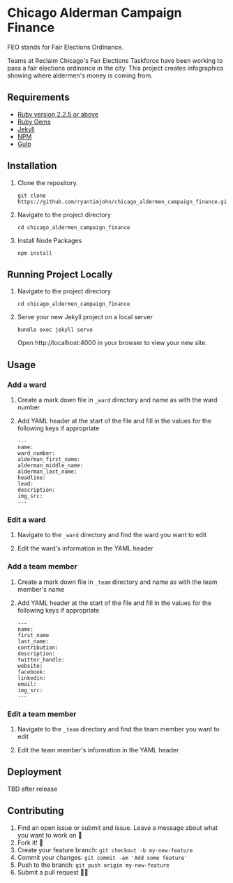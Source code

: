 # Chicago Alderman Campaign Finance

FEO stands for Fair Elections Ordinance.

Teams at Reclaim Chicago's Fair Elections Taskforce have been working to pass a fair elections ordinance in the city. This project creates infographics showing where aldermen's money is coming from.

## Requirements

*   [Ruby version 2.2.5 or above](https://www.ruby-lang.org/en/downloads/)
*   [Ruby Gems](https://rubygems.org/pages/download)
*   [Jekyll](https://jekyllrb.com/)
*   [NPM](https://www.npmjs.com/get-npm)
*   [Gulp](https://gulpjs.com)

## Installation

1. Clone the repository.
    ```
    git clone https://github.com/ryantimjohn/chicago_aldermen_campaign_finance.git
    ```

2. Navigate to the project directory
   ```
   cd chicago_aldermen_campaign_finance
   ```

3. Install Node Packages
    ```
    npm install
    ```

## Running Project Locally

1. Navigate to the project directory
    ```
    cd chicago_aldermen_campaign_finance
    ```

2. Serve your new Jekyll project on a local server
   ```
   bundle exec jekyll serve
   ```
   Open http://localhost:4000 in your browser to view your new site.

## Usage

### Add a ward

1. Create a mark down file in `_ward` directory and name as with the ward number

2. Add YAML header at the start of the file and fill in the values for the following keys if appropriate
    ```
    ---
    name:
    ward_number:
    alderman_first_name:
    alderman_middle_name:
    alderman_last_name:
    headline:
    lead:
    description:
    img_src:
    ---
    ```

### Edit a ward

1. Navigate to the  `_ward` directory and find the ward you want to edit

2. Edit the ward's information in the YAML header

### Add a team member
1. Create a mark down file in `_team` directory and name as with the team member's name

2. Add YAML header at the start of the file and fill in the values for the following keys if appropriate
    ```
    ---
    name:
    first_name
    last_name:
    contribution:
    description:
    twitter_handle:
    website:
    facebook:
    linkedin:
    email:
    img_src:
    ---
    ```

### Edit a team member

1. Navigate to the  `_team` directory and find the team member you want to edit

2. Edit the team member's information in the YAML header

## Deployment
TBD after release

## Contributing

1. Find an open issue or submit and issue. Leave a message about what you want to work on 📝
2. Fork it! 🍴
3. Create your feature branch: `git checkout -b my-new-feature`
4. Commit your changes: `git commit -am 'Add some feature'`
5. Push to the branch: `git push origin my-new-feature`
6. Submit a pull request 🛬😊